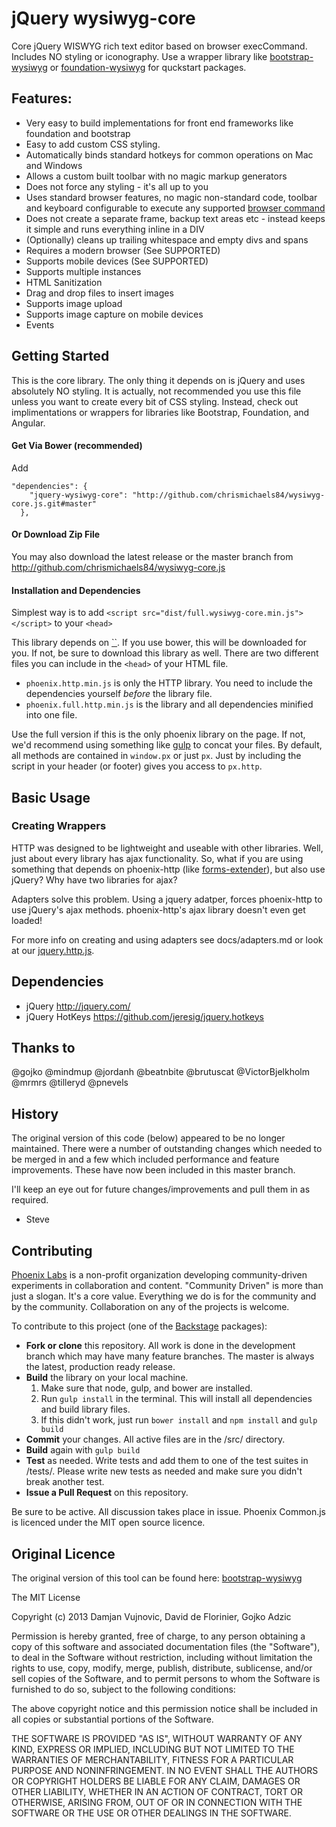 # jQuery wysiwyg-core
Core jQuery WISWYG rich text editor based on browser execCommand. Includes NO styling or iconography.
Use a wrapper library like [bootstrap-wysiwyg]() or [foundation-wysiwyg]() for quckstart packages.

## Features:
  * Very easy to build implementations for front end frameworks like foundation and bootstrap
  * Easy to add custom CSS styling.
  * Automatically binds standard hotkeys for common operations on Mac and Windows
  * Allows a custom built toolbar with no magic markup generators
  * Does not force any styling - it's all up to you
  * Uses standard browser features, no magic non-standard code, toolbar and keyboard configurable to execute any supported [browser command](https://developer.mozilla.org/en/docs/Rich-Text_Editing_in_Mozilla)
  * Does not create a separate frame, backup text areas etc - instead keeps it simple and runs everything inline in a DIV
  * (Optionally) cleans up trailing whitespace and empty divs and spans
  * Requires a modern browser (See SUPPORTED)
  * Supports mobile devices (See SUPPORTED)
  * Supports multiple instances
  * HTML Sanitization
  * Drag and drop files to insert images
  * Supports image upload
  * Supports image capture on mobile devices
  * Events

## Getting Started
This is the core library. The only thing it depends on is jQuery and uses absolutely NO styling.
It is actually, not recommended you use this file unless you want to create every bit of CSS styling.
Instead, check out implimentations or wrappers for libraries like Bootstrap, Foundation, and Angular.

#### Get Via Bower (recommended)
Add 
```
"dependencies": {
    "jquery-wysiwyg-core": "http://github.com/chrismichaels84/wysiwyg-core.js.git#master"
  },
```

#### Or Download Zip File
You may also download the latest release or the master branch from http://github.com/chrismichaels84/wysiwyg-core.js

#### Installation and Dependencies
Simplest way is to add `<script src="dist/full.wysiwyg-core.min.js"></script>` to your `<head>`

This library depends on [``](http://github.com/phoenix-labs/common.js). If you use bower, this will be downloaded for you. If not, be sure to download this library as well.
There are two different files you can include in the `<head>` of your HTML file.
 * `phoenix.http.min.js` is only the HTTP library. You need to include the dependencies yourself *before* the library file.
 * `phoenix.full.http.min.js` is the library and all dependencies minified into one file.

Use the full version if this is the only phoenix library on the page. If not, we'd recommend using something like [gulp](http://gulpjs.com) to concat your files.
By default, all methods are contained in `window.px` or just `px`. Just by including the script in your header (or footer) gives you access to `px.http`.

## Basic Usage

### Creating Wrappers
HTTP was designed to be lightweight and useable with other libraries. Well, just about every library has ajax functionality. So, what if you are using something that depends on phoenix-http (like [forms-extender](http://github.com/phoenix-labs/forms-extender.js)), but also use jQuery? Why have two libraries for ajax?

Adapters solve this problem. Using a jquery adatper, forces phoenix-http to use jQuery's ajax methods. phoenix-http's ajax library doesn't even get loaded!

For more info on creating and using adapters see docs/adapters.md or look at our [jquery.http.js](http://github.com/phoenix-labs/jquery.http.js).

Dependencies
------------
* jQuery http://jquery.com/
* jQuery HotKeys https://github.com/jeresig/jquery.hotkeys

Thanks to
------------
@gojko 					@mindmup			@jordanh
@beatnbite				@brutuscat			@VictorBjelkholm
@mrmrs 					@tilleryd 			@pnevels

History
------------

The original version of this code (below) appeared to be no longer maintained. There
were a number of outstanding changes which needed to be merged in and a few which
included performance and feature improvements. These have now been included in this
master branch.

I'll keep an eye out for future changes/improvements and pull them in as required.

- Steve


## Contributing
[Phoenix Labs](http://phoenixlabstech.org) is a non-profit organization developing community-driven experiments in collaboration and content. "Community Driven" is more than just a slogan. It's a core value. Everything we do is for the community and by the community. Collaboration on any of the projects is welcome.

To contribute to this project (one of the [Backstage](http://phoenixlabstech.org/projects/backstage) packages):
  * **Fork or clone** this repository. All work is done in the development branch which may have many feature branches. The master is always the latest, production ready release.
  * **Build** the library on your local machine.
    1. Make sure that node, gulp, and bower are installed.
    2. Run `gulp install` in the terminal. This will install all dependencies and build library files.
    3. If this didn't work, just run `bower install` and `npm install` and `gulp build`
  * **Commit** your changes. All active files are in the /src/ directory.
  * **Build** again with `gulp build`
  * **Test** as needed. Write tests and add them to one of the test suites in /tests/. Please write new tests as needed and make sure you didn't break another test.
  * **Issue a Pull Request** on this repository.
  
Be sure to be active. All discussion takes place in issue.
Phoenix Common.js is licenced under the MIT open source licence.

Original Licence
------------

The original version of this tool can be found here:
[bootstrap-wysiwyg](https://github.com/mindmup/bootstrap-wysiwyg)

The MIT License

Copyright (c) 2013 Damjan Vujnovic, David de Florinier, Gojko Adzic

Permission is hereby granted, free of charge, to any person obtaining a copy of
this software and associated documentation files (the "Software"), to deal in
the Software without restriction, including without limitation the rights to
use, copy, modify, merge, publish, distribute, sublicense, and/or sell copies
of the Software, and to permit persons to whom the Software is furnished to do
so, subject to the following conditions:

The above copyright notice and this permission notice shall be included in all
copies or substantial portions of the Software.

THE SOFTWARE IS PROVIDED "AS IS", WITHOUT WARRANTY OF ANY KIND, EXPRESS OR
IMPLIED, INCLUDING BUT NOT LIMITED TO THE WARRANTIES OF MERCHANTABILITY,
FITNESS FOR A PARTICULAR PURPOSE AND NONINFRINGEMENT. IN NO EVENT SHALL THE
AUTHORS OR COPYRIGHT HOLDERS BE LIABLE FOR ANY CLAIM, DAMAGES OR OTHER
LIABILITY, WHETHER IN AN ACTION OF CONTRACT, TORT OR OTHERWISE, ARISING FROM,
OUT OF OR IN CONNECTION WITH THE SOFTWARE OR THE USE OR OTHER DEALINGS IN THE
SOFTWARE.